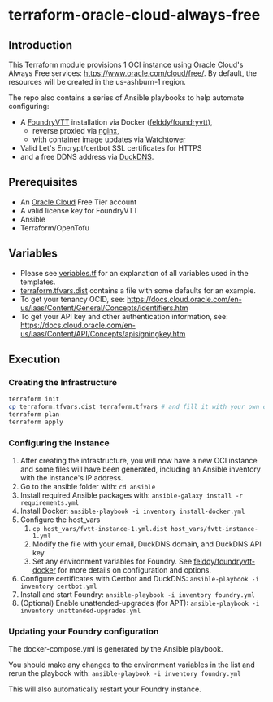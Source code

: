 # terraform-oracle-cloud-always-free

## Introduction

This Terraform module provisions 1 OCI instance using Oracle Cloud's Always Free services: https://www.oracle.com/cloud/free/.
By default, the resources will be created in the us-ashburn-1 region.

The repo also contains a series of Ansible playbooks to help automate configuring:
- A [FoundryVTT](https://foundryvtt.com) installation via Docker ([felddy/foundryvtt](https://github.com/felddy/foundryvtt-docker)),
  - reverse proxied via [nginx](https://nginx.org),
  - with container image updates via [Watchtower](https://github.com/containrrr/watchtower)
- Valid Let's Encrypt/certbot SSL certificates for HTTPS
- and a free DDNS address via [DuckDNS](https://www.duckdns.org).

## Prerequisites

- An [Oracle Cloud](https://www.oracle.com/cloud/free/) Free Tier account
- A valid license key for FoundryVTT
- Ansible
- Terraform/OpenTofu

## Variables

- Please see [veriables.tf](./terraform.tf) for an explanation of all variables used in the templates.
- [terraform.tfvars.dist](./terraform.tfvars.dist) contains a file with some defaults for an example.
- To get your tenancy OCID, see: https://docs.cloud.oracle.com/en-us/iaas/Content/General/Concepts/identifiers.htm
- To get your API key and other authentication information, see: https://docs.cloud.oracle.com/en-us/iaas/Content/API/Concepts/apisigningkey.htm

## Execution

### Creating the Infrastructure

```bash
terraform init
cp terraform.tfvars.dist terraform.tfvars # and fill it with your own data
terraform plan
terraform apply
``` 

### Configuring the Instance

1. After creating the infrastructure, you will now have a new OCI instance and some files will have been generated, including an Ansible inventory with the instance's IP address.
2. Go to the ansible folder with: `cd ansible`
3. Install required Ansible packages with: `ansible-galaxy install -r requirements.yml`
4. Install Docker:  `ansible-playbook -i inventory install-docker.yml`
5. Configure the host_vars
   1. `cp host_vars/fvtt-instance-1.yml.dist host_vars/fvtt-instance-1.yml`
   2.  Modify the file with your email, DuckDNS domain, and DuckDNS API key
   3.  Set any environment variables for Foundry. See [felddy/foundryvtt-docker](https://github.com/felddy/foundryvtt-docker#readme) for more details on configuration and options. 
6. Configure certificates with Certbot and DuckDNS: `ansible-playbook -i inventory certbot.yml`
7. Install and start Foundry: `ansible-playbook -i inventory foundry.yml`
8. (Optional) Enable unattended-upgrades (for APT): `ansible-playbook -i inventory unattended-upgrades.yml`


### Updating your Foundry configuration

The docker-compose.yml is generated by the Ansible playbook.

You should make any changes to the environment variables in the list and rerun the playbook with:
`ansible-playbook -i inventory foundry.yml`

This will also automatically restart your Foundry instance.